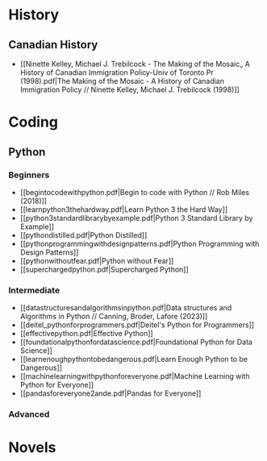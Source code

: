 # History
## Canadian History
- [[Ninette Kelley, Michael J. Trebilcock - The Making of the Mosaic_ A History of Canadian Immigration Policy-Univ of Toronto Pr (1998).pdf|The Making of the Mosaic - A History of Canadian Immigration Policy // Ninette Kelley, Michael J. Trebilcock (1998)]] 
# Coding
## Python
### Beginners
- [[begintocodewithpython.pdf|Begin to code with Python // Rob Miles (2018)]]
- [[learnpython3thehardway.pdf|Learn Python 3 the Hard Way]]
- [[python3standardlibrarybyexample.pdf|Python 3 Standard Library by Example]]
- [[pythondistilled.pdf|Python Distilled]]
- [[pythonprogrammingwithdesignpatterns.pdf|Python Programming with Design Patterns]]
- [[pythonwithoutfear.pdf|Python without Fear]]
- [[superchargedpython.pdf|Supercharged Python]]
### Intermediate
- [[datastructuresandalgorithmsinpython.pdf|Data structures and Algorithms in Python // Canning, Broder, Lafore (2023)]]
- [[deitel_pythonforprogrammers.pdf|Deitel's Python for Programmers]]
- [[effectivepython.pdf|Effective Python]]
- [[foundationalpythonfordatascience.pdf|Foundational Python for Data Science]]
- [[learnenoughpythontobedangerous.pdf|Learn Enough Python to be Dangerous]]
- [[machinelearningwithpythonforeveryone.pdf|Machine Learning with Python for Everyone]]
- [[pandasforeveryone2ande.pdf|Pandas for Everyone]]
### Advanced

# Novels
